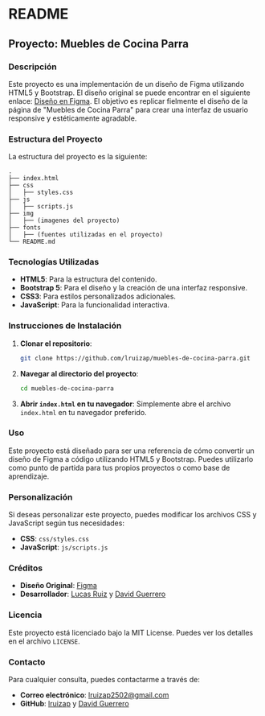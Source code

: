 # README

## Proyecto: Muebles de Cocina Parra

### Descripción
Este proyecto es una implementación de un diseño de Figma utilizando HTML5 y Bootstrap. El diseño original se puede encontrar en el siguiente enlace: [Diseño en Figma](https://www.figma.com/design/JPPat1dcUfuDfl81a9K5ik/Muebles-de-Cocina-Parra-(Copy)?node-id=1%3A2&t=sO0GcjgSotIC9Otx-1). El objetivo es replicar fielmente el diseño de la página de "Muebles de Cocina Parra" para crear una interfaz de usuario responsive y estéticamente agradable.

### Estructura del Proyecto

La estructura del proyecto es la siguiente:

```
.
├── index.html
├── css
│   ├── styles.css
├── js
│   ├── scripts.js
├── img
│   ├── (imagenes del proyecto)
├── fonts
│   ├── (fuentes utilizadas en el proyecto)
└── README.md
```

### Tecnologías Utilizadas

- **HTML5**: Para la estructura del contenido.
- **Bootstrap 5**: Para el diseño y la creación de una interfaz responsive.
- **CSS3**: Para estilos personalizados adicionales.
- **JavaScript**: Para la funcionalidad interactiva.

### Instrucciones de Instalación

1. **Clonar el repositorio**:
   ```bash
   git clone https://github.com/lruizap/muebles-de-cocina-parra.git
   ```

2. **Navegar al directorio del proyecto**:
   ```bash
   cd muebles-de-cocina-parra
   ```

3. **Abrir `index.html` en tu navegador**:
   Simplemente abre el archivo `index.html` en tu navegador preferido.

### Uso

Este proyecto está diseñado para ser una referencia de cómo convertir un diseño de Figma a código utilizando HTML5 y Bootstrap. Puedes utilizarlo como punto de partida para tus propios proyectos o como base de aprendizaje.

### Personalización

Si deseas personalizar este proyecto, puedes modificar los archivos CSS y JavaScript según tus necesidades:

- **CSS**: `css/styles.css`
- **JavaScript**: `js/scripts.js`

### Créditos

- **Diseño Original**: [Figma](https://www.figma.com/design/JPPat1dcUfuDfl81a9K5ik/Muebles-de-Cocina-Parra-(Copy)?node-id=1%3A2&t=sO0GcjgSotIC9Otx-1)
- **Desarrollador**: [Lucas Ruiz](https://github.com/lruizap) y [David Guerrero](https://github.com/DaGuerGom)

### Licencia

Este proyecto está licenciado bajo la MIT License. Puedes ver los detalles en el archivo `LICENSE`.

### Contacto

Para cualquier consulta, puedes contactarme a través de:

- **Correo electrónico**: lruizap2502@gmail.com
- **GitHub**: [lruizap](https://github.com/lruizap) y [David Guerrero](https://github.com/DaGuerGom)

